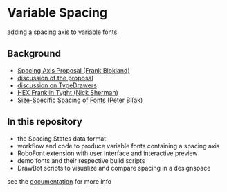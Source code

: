 Variable Spacing
================

adding a spacing axis to variable fonts

Background
----------

- [Spacing Axis Proposal (Frank Blokland)](http://github.com/Microsoft/OpenTypeDesignVariationAxisTags/blob/master/Proposals/Spacing_Axis/ProposalSummary.md)
- [discussion of the proposal](https://github.com/Microsoft/OpenTypeDesignVariationAxisTags/issues/11)
- [discussion on TypeDrawers](https://typedrawers.com/discussion/2088/otvar-spacing-axis)
- [HEX Franklin Tyght (Nick Sherman)](https://hex.xyz/HEX_Franklin/Tyght/)
- [Size-Specific Spacing of Fonts (Peter Biľak)](https://www.typotheque.com/articles/size-specific-spacing-of-fonts)

In this repository
------------------

- the Spacing States data format
- workflow and code to produce variable fonts containing a spacing axis
- RoboFont extension with user interface and interactive preview
- demo fonts and their respective build scripts
- DrawBot scripts to visualize and compare spacing in a designspace

see the [documentation](http://hipertipo.gitlab.io/VariableSpacing/) for more info 

